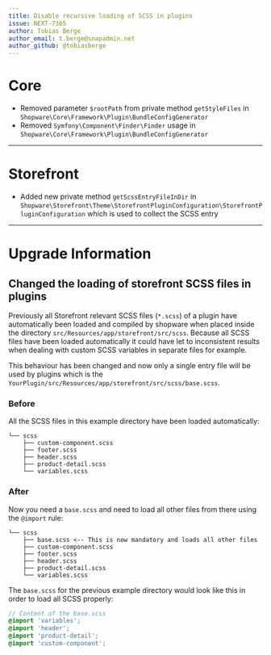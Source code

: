```yaml
---
title: Disable recursive loading of SCSS in plugins
issue: NEXT-7365
author: Tobias Berge
author_email: t.berge@snapadmin.net 
author_github: @tobiasberge
---
```

# Core
* Removed parameter `$rootPath` from private method `getStyleFiles` in `Shopware\Core\Framework\Plugin\BundleConfigGenerator`
* Removed `Symfony\Component\Finder\Finder` usage in `Shopware\Core\Framework\Plugin\BundleConfigGenerator`
___
# Storefront
* Added new private method `getScssEntryFileInDir` in `Shopware\Storefront\Theme\StorefrontPluginConfiguration\StorefrontPluginConfiguration` which is used to collect the SCSS entry
___
# Upgrade Information
## Changed the loading of storefront SCSS files in plugins

Previously all Storefront relevant SCSS files (`*.scss`) of a plugin have automatically been loaded and compiled by shopware when placed inside the directory `src/Resources/app/storefront/src/scss`.
Because all SCSS files have been loaded automatically it could have let to inconsistent results when dealing with custom SCSS variables in separate files for example.

This behaviour has been changed and now only a single entry file will be used by plugins which is the `YourPlugin/src/Resources/app/storefront/src/scss/base.scss`.

### Before

All the SCSS files in this example directory have been loaded automatically:

```
└── scss
    ├── custom-component.scss
    ├── footer.scss
    ├── header.scss
    ├── product-detail.scss
    └── variables.scss
```

### After

Now you need a `base.scss` and need to load all other files from there using the `@import` rule:

```
└── scss
    ├── base.scss <-- This is now mandatory and loads all other files
    ├── custom-component.scss
    ├── footer.scss
    ├── header.scss
    ├── product-detail.scss
    └── variables.scss
```

The `base.scss` for the previous example directory would look like this in order to load all SCSS properly:

```scss
// Content of the base.scss
@import 'variables';
@import 'header';
@import 'product-detail';
@import 'custom-component';
```
